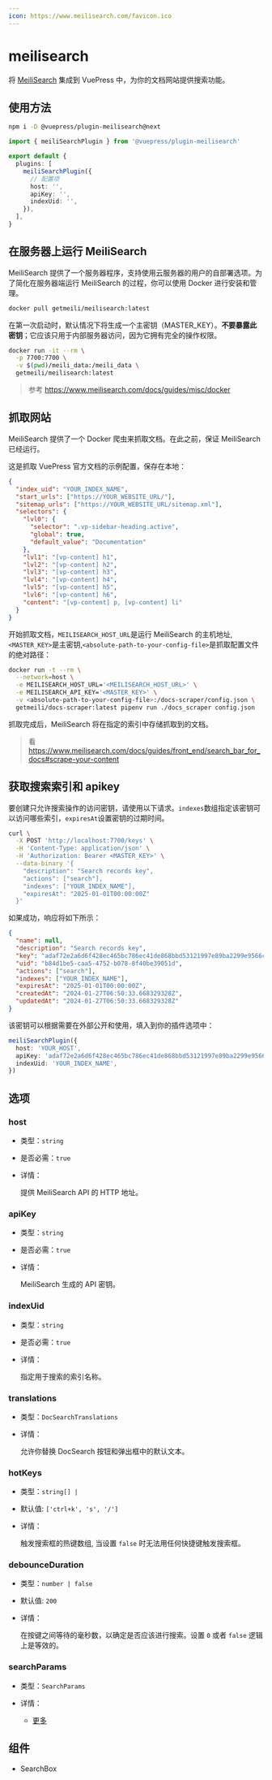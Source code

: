 ```yaml
---
icon: https://www.meilisearch.com/favicon.ico
---
```


# meilisearch

<NpmBadge package="@vuepress/plugin-meilisearch" />

将 [MeiliSearch](https://www.meilisearch.com/) 集成到 VuePress 中，为你的文档网站提供搜索功能。

## 使用方法

```bash
npm i -D @vuepress/plugin-meilisearch@next
```

```ts
import { meiliSearchPlugin } from '@vuepress/plugin-meilisearch'

export default {
  plugins: [
    meiliSearchPlugin({
      // 配置项
      host: '',
      apiKey: '',
      indexUid: '',
    }),
  ],
}
```

## 在服务器上运行 MeiliSearch

MeiliSearch 提供了一个服务器程序，支持使用云服务器的用户的自部署选项。为了简化在服务器端运行 MeiliSearch 的过程，你可以使用 Docker 进行安装和管理。

```sh
docker pull getmeili/meilisearch:latest
```

在第一次启动时，默认情况下将生成一个主密钥（MASTER_KEY）。**不要暴露此密钥**；它应该只用于内部服务器访问，因为它拥有完全的操作权限。

```sh
docker run -it --rm \
  -p 7700:7700 \
  -v $(pwd)/meili_data:/meili_data \
  getmeili/meilisearch:latest
```

> 参考 <https://www.meilisearch.com/docs/guides/misc/docker>

## 抓取网站

MeiliSearch 提供了一个 Docker 爬虫来抓取文档。在此之前，保证 MeiliSearch 已经运行。

这是抓取 VuePress 官方文档的示例配置，保存在本地：

```json
{
  "index_uid": "YOUR_INDEX_NAME",
  "start_urls": ["https://YOUR_WEBSITE_URL/"],
  "sitemap_urls": ["https://YOUR_WEBSITE_URL/sitemap.xml"],
  "selectors": {
    "lvl0": {
      "selector": ".vp-sidebar-heading.active",
      "global": true,
      "default_value": "Documentation"
    },
    "lvl1": "[vp-content] h1",
    "lvl2": "[vp-content] h2",
    "lvl3": "[vp-content] h3",
    "lvl4": "[vp-content] h4",
    "lvl5": "[vp-content] h5",
    "lvl6": "[vp-content] h6",
    "content": "[vp-content] p, [vp-content] li"
  }
}
```

开始抓取文档，`MEILISEARCH_HOST_URL`是运行 MeiliSearch 的主机地址,`<MASTER_KEY>`是主密钥,`<absolute-path-to-your-config-file>`是抓取配置文件的绝对路径：

```sh
docker run -t --rm \
  --network=host \
  -e MEILISEARCH_HOST_URL='<MEILISEARCH_HOST_URL>' \
  -e MEILISEARCH_API_KEY='<MASTER_KEY>' \
  -v <absolute-path-to-your-config-file>:/docs-scraper/config.json \
  getmeili/docs-scraper:latest pipenv run ./docs_scraper config.json
```

抓取完成后，MeiliSearch 将在指定的索引中存储抓取到的文档。

> 看 <https://www.meilisearch.com/docs/guides/front_end/search_bar_for_docs#scrape-your-content>

## 获取搜索索引和 apikey

要创建只允许搜索操作的访问密钥，请使用以下请求。`indexes`数组指定该密钥可以访问哪些索引，`expiresAt`设置密钥的过期时间。

```sh
curl \
  -X POST 'http://localhost:7700/keys' \
  -H 'Content-Type: application/json' \
  -H 'Authorization: Bearer <MASTER_KEY>' \
  --data-binary '{
    "description": "Search records key",
    "actions": ["search"],
    "indexes": ["YOUR_INDEX_NAME"],
    "expiresAt": "2025-01-01T00:00:00Z"
  }'
```

如果成功，响应将如下所示：

```json
{
  "name": null,
  "description": "Search records key",
  "key": "adaf72e2a6d6f428ec465bc786ec41de868bbd53121997e89ba2299e9566c88213",
  "uid": "b84d1be5-caa5-4752-b078-8f40be39051d",
  "actions": ["search"],
  "indexes": ["YOUR_INDEX_NAME"],
  "expiresAt": "2025-01-01T00:00:00Z",
  "createdAt": "2024-01-27T06:50:33.668329328Z",
  "updatedAt": "2024-01-27T06:50:33.668329328Z"
}
```

该密钥可以根据需要在外部公开和使用，填入到你的插件选项中：

```ts
meiliSearchPlugin({
  host: 'YOUR_HOST',
  apiKey: 'adaf72e2a6d6f428ec465bc786ec41de868bbd53121997e89ba2299e9566c88213',
  indexUid: 'YOUR_INDEX_NAME',
})
```

## 选项

### host

- 类型：`string`

- 是否必需：`true`

- 详情：

  提供 MeiliSearch API 的 HTTP 地址。

### apiKey

- 类型：`string`

- 是否必需：`true`

- 详情：

  MeiliSearch 生成的 API 密钥。

### indexUid

- 类型：`string`

- 是否必需：`true`

- 详情：

  指定用于搜索的索引名称。

### translations

- 类型：`DocSearchTranslations`

- 详情：

  允许你替换 DocSearch 按钮和弹出框中的默认文本。

### hotKeys

- 类型：`string[] |`

- 默认值: `['ctrl+k', 's', '/']`

- 详情：

  触发搜索框的热键数组, 当设置 `false` 时无法用任何快捷键触发搜索框。

### debounceDuration

- 类型：`number | false`

- 默认值: `200`

- 详情：

  在按键之间等待的毫秒数，以确定是否应该进行搜索。设置 `0` 或者 `false` 逻辑上是等效的。

### searchParams

- 类型：`SearchParams`

- 详情：

  - [更多](https://www.meilisearch.com/docs/reference/api/search#search-parameters)

## 组件

- SearchBox
